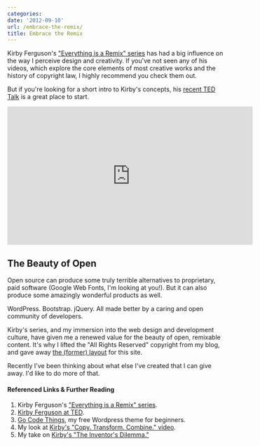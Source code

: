 ```yaml
---
categories:
date: '2012-09-10'
url: /embrace-the-remix/
title: Embrace the Remix
---
```


Kirby Ferguson's <a href="http://www.everythingisaremix.info/watch-the-series/">"Everything is a Remix" series</a> has had a big influence on the way I perceive design and creativity. If you've not seen any of his videos, which explore the core elements of most creative works and the history of copyright law, I highly recommend you check them out.

But if you're looking for a short intro to Kirby's concepts, his <a href="http://www.ted.com/talks/kirby_ferguson_embrace_the_remix.html">recent TED Talk</a> is a great place to start.

<iframe class="alignc" width="560" height="315" src="https://www.youtube.com/embed/zd-dqUuvLk4?rel=0" frameborder="0" allowfullscreen></iframe>

<h2>The Beauty of Open</h2>

Open source can produce some truly terrible alternatives to proprietary, paid software (Google Web Fonts, I'm looking at you!). But it can also produce some amazingly wonderful products as well.

WordPress. Bootstrap. jQuery. All made better by a caring and open community of developers.

Kirby's series, and my immersion into the web design and development culture, have given me a renewed value for the beauty of open, remixable content. It's why I lifted the "All Rights Reserved" copyright from my blog, and gave away <a href="https://gomakethings.com/go-code-things/">the (former) layout</a> for this site.

Recently I've been thinking about what else I've created that I can give away. I'd like to do more of that.

<h4>Referenced Links & Further Reading</h4>
<ol>
<li>Kirby Ferguson's <a href="http://www.everythingisaremix.info/watch-the-series/">"Everything is a Remix" series</a>.</li>
<li><a href="http://www.ted.com/talks/kirby_ferguson_embrace_the_remix.html">Kirby Ferguson at TED</a>.</li>
<li><a href="https://gomakethings.com/go-code-things/">Go Code Things</a>, my free Wordpress theme for beginners.</li>
<li>My look at <a href="https://gomakethings.com/copy-transform-combine/">Kirby's "Copy. Transform. Combine." video</a>.</li>
<li>My take on <a href="https://gomakethings.com/the-inventors-dilemma/">Kirby's "The Inventor's Dilemma."</a></li>
</ol>